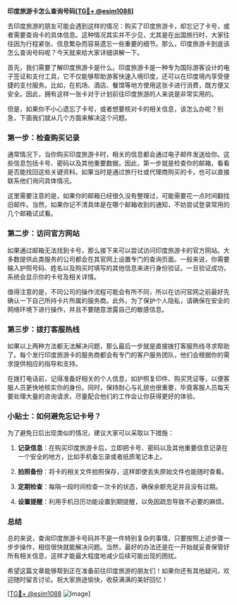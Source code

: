 **印度旅游卡怎么查询号码[[TG💪+ @esim1088](https://t.me/s/esim1088)]**

去印度旅游的朋友可能会遇到这样的情况：购买了印度旅游卡，却忘记了卡号，或者需要查询卡的具体信息。这种情况其实并不少见，尤其是在出国旅行时，大家往往因为行程紧张、信息繁杂而容易遗忘一些重要的细节。那么，印度旅游卡到底该怎么查询号码呢？今天就来给大家详细讲解一下。

首先，我们需要了解印度旅游卡是什么。印度旅游卡是一种专为国际游客设计的电子签证和支付工具，它不仅能够帮助游客快速入境印度，还可以在印度境内享受便捷的支付服务。比如，在机场、酒店、餐馆等地方使用这张卡进行消费，既方便又安全。因此，拥有这样一张卡对于计划前往印度旅游的人来说是非常实用的。

但是，如果你不小心遗忘了卡号，或者想要核对卡的相关信息，该怎么办呢？别急，下面我们就从几个方面来解决这个问题。

### **第一步：检查购买记录**

通常情况下，当你购买印度旅游卡时，相关的信息都会通过电子邮件发送给你。这些信息包括卡号、密码以及其他重要数据。因此，第一步就是检查你的邮箱，看看是否能找回这些关键资料。如果当时是通过旅行社或代理商购买的卡，也可以直接联系他们询问具体情况。

这里需要注意的是，如果你的邮箱已经很久没有整理过，可能需要花一点时间翻找旧邮件。当然，如果你记不清具体是在哪个邮箱收到的通知，不妨尝试登录常用的几个邮箱试试看。

### **第二步：访问官方网站**

如果通过邮箱无法找到卡号，那么接下来可以尝试访问印度旅游卡的官方网站。大多数提供此类服务的公司都会在其官网上设置专门的查询页面。一般来说，你需要输入护照号码、姓名以及购买时填写的其他信息来进行身份验证。一旦验证成功，系统会显示你的卡号及相关详情。

值得注意的是，不同公司的操作流程可能会有所不同，所以在访问官网之前最好先确认一下自己所持卡片所属的服务商。此外，为了保护个人隐私，请确保在安全的网络环境下进行操作，并且不要随意泄露自己的敏感信息。

### **第三步：拨打客服热线**

如果以上两种方法都无法解决问题，那么最后一步就是直接拨打客服热线寻求帮助了。每个发行印度旅游卡的服务商都会有专门的客户服务团队，他们会根据你的需求提供相应的指导和支持。

在拨打电话前，记得准备好相关的个人信息，如护照复印件、购买凭证等，以便客服人员更快地核实你的身份。同时，保持耐心与礼貌也很重要，毕竟客服人员每天要处理大量的咨询请求，尽量配合他们的工作会让你获得更好的体验。

### **小贴士：如何避免忘记卡号？**

为了避免日后出现类似的情况，建议大家可以采取以下措施：

1. **记录信息**：在购买印度旅游卡后，立即把卡号、密码以及其他重要信息记录在一个安全的地方，比如手机备忘录或者纸质笔记本上。
   
2. **拍照备份**：将卡的相关文件拍照保存，这样即使丢失原始文件也能随时查看。

3. **定期检查**：每隔一段时间检查一次卡的状态，确保余额充足并且没有过期。

4. **设置提醒**：利用手机日历功能设置到期提醒，以免因疏忽导致不必要的麻烦。

### **总结**

总的来说，查询印度旅游卡号码并不是一件特别复杂的事情，只要按照上述步骤一步步操作，相信很快就能解决问题。当然，最好的办法还是在一开始就妥善保管好所有相关信息，这样才能最大程度地减少后续可能出现的困扰。

希望这篇文章能够帮到正在准备前往印度旅游的朋友们！如果你还有其他疑问，欢迎随时留言讨论。祝大家旅途愉快，收获满满的美好回忆！

[[TG💪+ @esim1088](https://t.me/s/esim1088) ![Image](https://i.postimg.cc/4NQfJmqS/Snipaste-2025-05-13-00-14-12.png)]